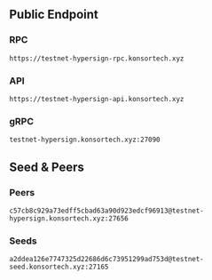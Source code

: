 ## Public Endpoint

### RPC
```
https://testnet-hypersign-rpc.konsortech.xyz
```

### API
```
https://testnet-hypersign-api.konsortech.xyz
```

### gRPC
```
testnet-hypersign.konsortech.xyz:27090
```

## Seed & Peers

### Peers
```
c57cb8c929a73edff5cbad63a90d923edcf96913@testnet-hypersign.konsortech.xyz:27656
```

### Seeds
```
a2ddea126e7747325d22686d6c73951299ad753d@testnet-seed.konsortech.xyz:27165
```
